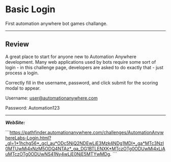 # Basic Login

First automation anywhere bot games challange.

---

## Review

A great place to start for anyone new to Automation Anywhere development. Many web applications
used by bots require some sort of login - in this challenge page, developers are asked to do
exactly that - just process a login.

Correctly fill in the username, password, and click submit for the scoring modal to appear.


Username: user@automationanywhere.com

Password: Automation123

---

***WebSite:***

\```https://pathfinder.automationanywhere.com/challenges/AutomationAnywhereLabs-Login.html?_gl=1*1hchg56*_gcl_au*ODc5NjQ2NDEwLjE3Mzk4NDg1MDI*_ga*MTc3NzI0MTUwMi4xNzM5ODQ4NTAz*_ga_DG1BTLENXK*MTczOTg0ODUwMi4xLjAuMTczOTg0ODUwNS41Ny4wLjE0NjE5MTYwMDg.
\```